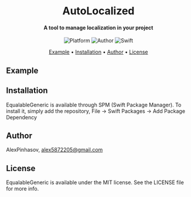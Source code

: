 <h1 align="center">
  <a href="http://www.amitmerchant.com/electron-markdownify"></a>
  <br>AutoLocalized<br>
</h1>

<h4 align="center">A tool to manage localization in your project</h4>

<p align="center">
  <img alt="Platform" src="https://img.shields.io/cocoapods/p/EqualableGeneric.svg">
  <img alt="Author" src="https://img.shields.io/badge/author-Alex Pinhasov-blue.svg">
  <img alt="Swift" src="https://img.shields.io/badge/swift-5.0%2B-orange.svg">
</p>

<p align="center">
  <a href="#example">Example</a> •
  <a href="#installation">Installation</a> •
  <a href="#author">Author</a> •
  <a href="#license">License</a>
</p>

## Example


## Installation

EqualableGeneric is available through SPM (Swift Package Manager). To install
it, simply add the repository, File -> Swift Packages -> Add Package Dependency

## Author

AlexPinhasov, alex5872205@gmail.com

## License

EqualableGeneric is available under the MIT license. See the LICENSE file for more info.

